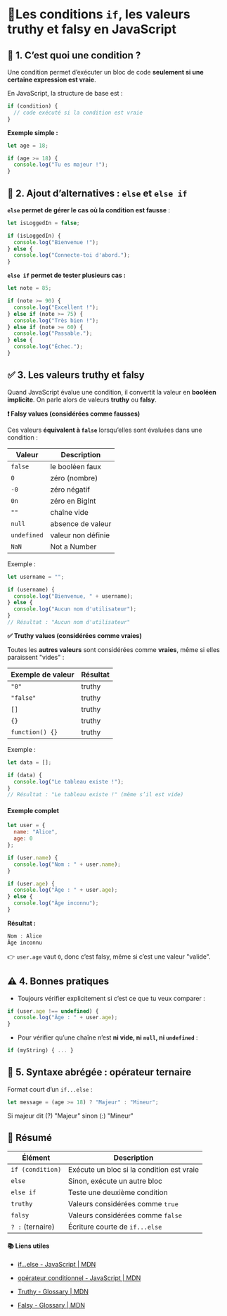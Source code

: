 # 🌟Les conditions `if`, les valeurs truthy et falsy en JavaScript



## 🧠 1. C’est quoi une condition ?

Une condition permet d’exécuter un bloc de code **seulement si une certaine expression est vraie**.

En JavaScript, la structure de base est :

```js
if (condition) {
  // code exécuté si la condition est vraie
}
```

**Exemple simple :**

```js
let age = 18;

if (age >= 18) {
  console.log("Tu es majeur !");
}
```

## 🔀 2. Ajout d’alternatives : `else` et `else if`

**`else` permet de gérer le cas où la condition est fausse** :

```js
let isLoggedIn = false;

if (isLoggedIn) {
  console.log("Bienvenue !");
} else {
  console.log("Connecte-toi d'abord.");
}
```

**`else if` permet de tester plusieurs cas :**

```js
let note = 85;

if (note >= 90) {
  console.log("Excellent !");
} else if (note >= 75) {
  console.log("Très bien !");
} else if (note >= 60) {
  console.log("Passable.");
} else {
  console.log("Échec.");
}
```

## ✅ 3. Les valeurs **truthy** et **falsy**

Quand JavaScript évalue une condition, il convertit la valeur en **booléen implicite**. On parle alors de valeurs **truthy** ou **falsy**.

**❗ Falsy values (considérées comme fausses)**

Ces valeurs **équivalent à `false`** lorsqu’elles sont évaluées dans une condition :

| Valeur      | Description        |
| ----------- | ------------------ |
| `false`     | le booléen faux    |
| `0`         | zéro (nombre)      |
| `-0`        | zéro négatif       |
| `0n`        | zéro en BigInt     |
| `""`        | chaîne vide        |
| `null`      | absence de valeur  |
| `undefined` | valeur non définie |
| `NaN`       | Not a Number       |

Exemple :

```js
let username = "";

if (username) {
  console.log("Bienvenue, " + username);
} else {
  console.log("Aucun nom d'utilisateur");
}
// Résultat : "Aucun nom d'utilisateur"
```

**✅ Truthy values (considérées comme vraies)**

Toutes les **autres valeurs** sont considérées comme **vraies**, même si elles paraissent "vides" :

| Exemple de valeur | Résultat |
| ----------------- | -------- |
| `"0"`             | truthy   |
| `"false"`         | truthy   |
| `[]`              | truthy   |
| `{}`              | truthy   |
| `function() {}`   | truthy   |

Exemple :

```js
let data = [];

if (data) {
  console.log("Le tableau existe !");
}
// Résultat : "Le tableau existe !" (même s’il est vide)
```

#### **Exemple complet**

```js
let user = {
  name: "Alice",
  age: 0
};

if (user.name) {
  console.log("Nom : " + user.name);
}

if (user.age) {
  console.log("Âge : " + user.age);
} else {
  console.log("Âge inconnu");
}
```

**Résultat :**

```js
Nom : Alice
Âge inconnu
```

👉 `user.age` vaut `0`, donc c’est falsy, même si c’est une valeur "valide".



## ⚠️ 4. Bonnes pratiques

- Toujours vérifier explicitement si c’est ce que tu veux comparer :

```js
if (user.age !== undefined) {
  console.log("Âge : " + user.age);
}
```

- Pour vérifier qu’une chaîne n’est **ni vide, ni `null`, ni `undefined`** :

```js
if (myString) { ... }
```



## 🧩 5. Syntaxe abrégée : opérateur ternaire

Format court d’un `if...else` :

```js
let message = (age >= 18) ? "Majeur" : "Mineur";
```

Si majeur dit (?) "Majeur" sinon (:) "Mineur"



## 📌 Résumé

| Élément          | Description                               |
| ---------------- | ----------------------------------------- |
| `if (condition)` | Exécute un bloc si la condition est vraie |
| `else`           | Sinon, exécute un autre bloc              |
| `else if`        | Teste une deuxième condition              |
| `truthy`         | Valeurs considérées comme `true`          |
| `falsy`          | Valeurs considérées comme `false`         |
| `? :` (ternaire) | Écriture courte de `if...else`            |



#### 📚 Liens utiles

- [if…else - JavaScript | MDN](https://developer.mozilla.org/fr/docs/Web/JavaScript/Reference/Statements/if...else)

- [opérateur conditionnel - JavaScript | MDN](https://developer.mozilla.org/fr/docs/Web/JavaScript/Reference/Operators/Conditional_operator)

- [Truthy - Glossary | MDN](https://developer.mozilla.org/en-US/docs/Glossary/Truthy)

- [Falsy - Glossary | MDN](https://developer.mozilla.org/en-US/docs/Glossary/Falsy)


